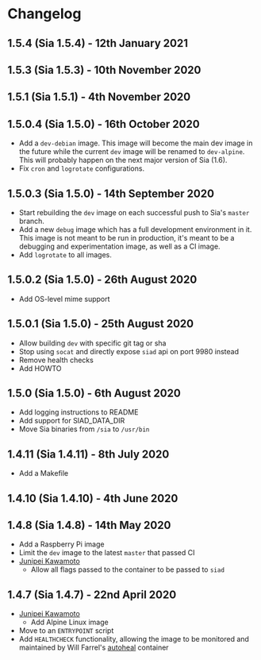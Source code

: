 # Changelog

## 1.5.4 (Sia 1.5.4) - 12th January 2021

## 1.5.3 (Sia 1.5.3) - 10th November 2020

## 1.5.1 (Sia 1.5.1) - 4th November 2020

## 1.5.0.4 (Sia 1.5.0) - 16th October 2020
* Add a `dev-debian` image. This image will become the main dev image in the
future while the current `dev` image will be renamed to `dev-alpine`. This will
probably happen on the next major version of Sia (1.6).
* Fix `cron` and `logrotate` configurations.

## 1.5.0.3 (Sia 1.5.0) - 14th September 2020
* Start rebuilding the `dev` image on each successful push to Sia's `master` branch.
* Add a new `debug` image which has a full development environment in it. This image is not meant to be run in production, it's meant to be a debugging and experimentation image, as well as a CI image.
* Add `logrotate` to all images.

## 1.5.0.2 (Sia 1.5.0) - 26th August 2020
* Add OS-level mime support

## 1.5.0.1 (Sia 1.5.0) - 25th August 2020
* Allow building `dev` with specific git tag or sha
* Stop using `socat` and directly expose `siad` api on port 9980 instead
* Remove health checks
* Add HOWTO

## 1.5.0 (Sia 1.5.0) - 6th August 2020
* Add logging instructions to README
* Add support for SIAD_DATA_DIR
* Move Sia binaries from `/sia` to `/usr/bin`

## 1.4.11 (Sia 1.4.11) - 8th July 2020
* Add a Makefile

## 1.4.10 (Sia 1.4.10) - 4th June 2020

## 1.4.8 (Sia 1.4.8) - 14th May 2020
* Add a Raspberry Pi image
* Limit the `dev` image to the latest `master` that passed CI
* [Junipei Kawamoto](mailto:kawamoto.junpei@gmail.com)
    * Allow all flags passed to the container to be passed to `siad`


## 1.4.7 (Sia 1.4.7) - 22nd April 2020
* [Junipei Kawamoto](mailto:kawamoto.junpei@gmail.com)
    * Add Alpine Linux image
* Move to an `ENTRYPOINT` script
* Add `HEALTHCHECK` functionality, allowing the image to be monitored and maintained by Will Farrel's [autoheal](https://hub.docker.com/r/willfarrell/autoheal/) container
